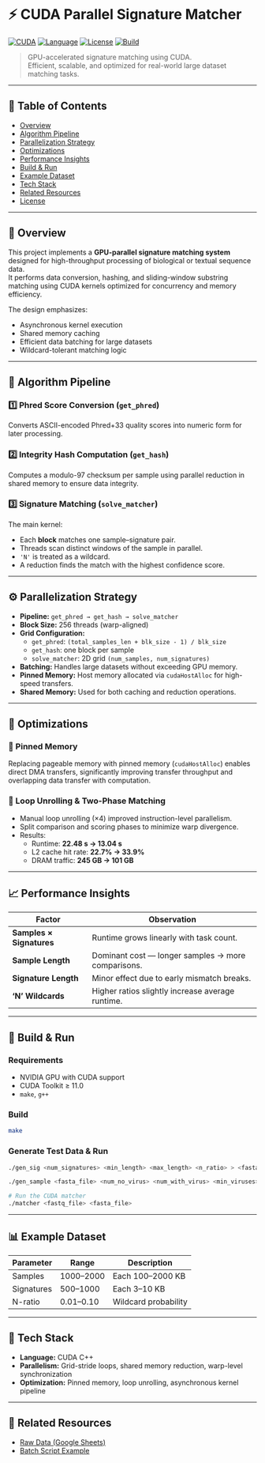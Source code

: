 # ⚡ CUDA Parallel Signature Matcher

[![CUDA](https://img.shields.io/badge/CUDA-Enabled-success?logo=nvidia)](https://developer.nvidia.com/cuda-zone)
[![Language](https://img.shields.io/badge/Language-CUDA%20C++-blue)]()
[![License](https://img.shields.io/badge/License-MIT-green)](./LICENSE)
[![Build](https://img.shields.io/badge/Build-Makefile-lightgrey)]()

> GPU-accelerated signature matching using CUDA.  
> Efficient, scalable, and optimized for real-world large dataset matching tasks.

---

## 🧭 Table of Contents
- [Overview](#-overview)
- [Algorithm Pipeline](#-algorithm-pipeline)
- [Parallelization Strategy](#-parallelization-strategy)
- [Optimizations](#-optimizations)
- [Performance Insights](#-performance-insights)
- [Build & Run](#-build--run)
- [Example Dataset](#-example-dataset)
- [Tech Stack](#-tech-stack)
- [Related Resources](#-related-resources)
- [License](#-license)

---

## 🚀 Overview

This project implements a **GPU-parallel signature matching system** designed for high-throughput processing of biological or textual sequence data.  
It performs data conversion, hashing, and sliding-window substring matching using CUDA kernels optimized for concurrency and memory efficiency.

The design emphasizes:
- Asynchronous kernel execution  
- Shared memory caching  
- Efficient data batching for large datasets  
- Wildcard-tolerant matching logic  

---

## 🔬 Algorithm Pipeline

### 1️⃣ Phred Score Conversion (`get_phred`)
Converts ASCII-encoded Phred+33 quality scores into numeric form for later processing.

### 2️⃣ Integrity Hash Computation (`get_hash`)
Computes a modulo-97 checksum per sample using parallel reduction in shared memory to ensure data integrity.

### 3️⃣ Signature Matching (`solve_matcher`)
The main kernel:
- Each **block** matches one sample–signature pair.
- Threads scan distinct windows of the sample in parallel.
- `'N'` is treated as a wildcard.
- A reduction finds the match with the highest confidence score.

---

## ⚙️ Parallelization Strategy

- **Pipeline:** `get_phred → get_hash → solve_matcher`
- **Block Size:** 256 threads (warp-aligned)
- **Grid Configuration:**
  - `get_phred`: `(total_samples_len + blk_size - 1) / blk_size`
  - `get_hash`: one block per sample
  - `solve_matcher`: 2D grid `(num_samples, num_signatures)`
- **Batching:** Handles large datasets without exceeding GPU memory.
- **Pinned Memory:** Host memory allocated via `cudaHostAlloc` for high-speed transfers.
- **Shared Memory:** Used for both caching and reduction operations.

---

## 🧠 Optimizations

### 🔹 Pinned Memory
Replacing pageable memory with pinned memory (`cudaHostAlloc`) enables direct DMA transfers, significantly improving transfer throughput and overlapping data transfer with computation.

### 🔹 Loop Unrolling & Two-Phase Matching
- Manual loop unrolling (×4) improved instruction-level parallelism.  
- Split comparison and scoring phases to minimize warp divergence.  
- Results:
  - Runtime: **22.48 s → 13.04 s**
  - L2 cache hit rate: **22.7% → 33.9%**
  - DRAM traffic: **245 GB → 101 GB**

---

## 📈 Performance Insights

| Factor | Observation |
|--------|--------------|
| **Samples × Signatures** | Runtime grows linearly with task count. |
| **Sample Length** | Dominant cost — longer samples → more comparisons. |
| **Signature Length** | Minor effect due to early mismatch breaks. |
| **‘N’ Wildcards** | Higher ratios slightly increase average runtime. |

---

## 🧪 Build & Run

### Requirements
- NVIDIA GPU with CUDA support  
- CUDA Toolkit ≥ 11.0  
- `make`, `g++`

### Build
```bash
make
````

### Generate Test Data & Run

```bash
./gen_sig <num_signatures> <min_length> <max_length> <n_ratio> > <fasta_file>

./gen_sample <fasta_file> <num_no_virus> <num_with_virus> <min_viruses> <max_viruses> <min_length> <max_length> <min_phred> <max_phred> <n_ratio> > <fastq_file>

# Run the CUDA matcher
./matcher <fastq_file> <fasta_file>
```
---

## 📊 Example Dataset

| Parameter  | Range     | Description          |
| ---------- | --------- | -------------------- |
| Samples    | 1000–2000 | Each 100–2000 KB     |
| Signatures | 500–1000  | Each 3–10 KB         |
| N-ratio    | 0.01–0.10 | Wildcard probability |

---

## 🧰 Tech Stack

* **Language:** CUDA C++
* **Parallelism:** Grid-stride loops, shared memory reduction, warp-level synchronization
* **Optimization:** Pinned memory, loop unrolling, asynchronous kernel pipeline

---

## 🔗 Related Resources

* [Raw Data (Google Sheets)](https://docs.google.com/spreadsheets/d/173EhBG5FrCEOqZYF1mLPmehFsPNLcst-DjjOt2DPYLg/edit?usp=sharing)
* [Batch Script Example](https://github.com/nus-cs3210-students/cs3210-2510-a2-a2-e1297741-e1297745/blob/main/sbatch.sh)